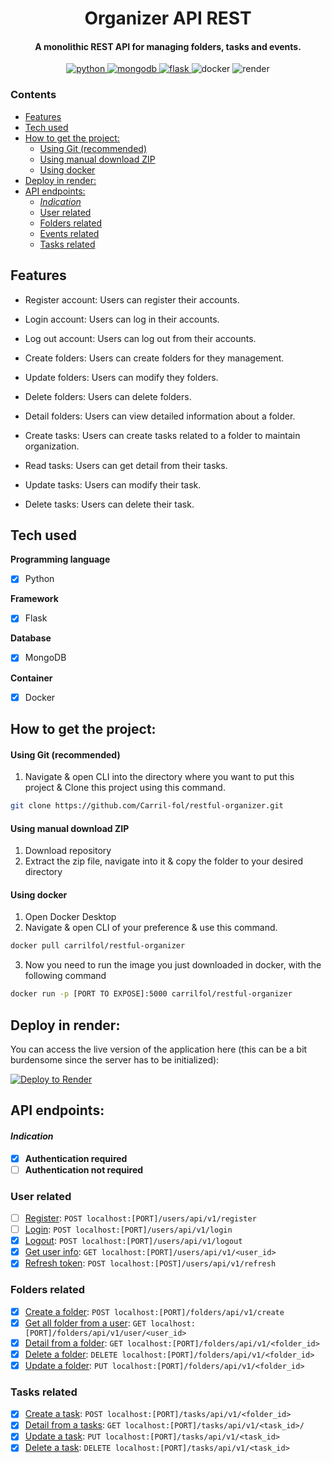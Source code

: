 <h1 align="center"> Organizer API REST</h1>

<h4 align="center">A monolithic REST API for managing folders, tasks and events.</h4>

<p align="center">
  <a href="https://saythanks.io/to/bullredeyes@gmail.com">
      <img src="https://img.shields.io/badge/python-3670A0?style=for-the-badge&logo=python&logoColor=ffdd54" alt="python">
  </a>
  <a href="https://badge.fury.io/js/electron-markdownify">
    <img src="https://img.shields.io/badge/MongoDB-%234ea94b.svg?style=for-the-badge&logo=mongodb&logoColor=white" alt="mongodb">
  </a>
  <a href="https://gitter.im/amitmerchant1990/electron-markdownify">
    <img src="https://img.shields.io/badge/flask-%23000.svg?style=for-the-badge&logo=flask&logoColor=white" alt="flask">
  </a>
  <a>
    <img src="https://img.shields.io/badge/docker-%230db7ed.svg?style=for-the-badge&logo=docker&logoColor=white" alt="docker">
  </a>
  <a>
    <img src="https://img.shields.io/badge/Render-%234f0599.svg?style=for-the-badge&logo=render&logoColor=white" alt="render">
  </a>
</p>

### Contents

- [Features](#features)
- [Tech used](#tech-used)
- [How to get the project:](#how-to-get-the-project)
    - [Using Git (recommended)](#using-git-recommended)
    - [Using manual download ZIP](#using-manual-download-zip)
    - [Using docker](#using-docker)
- [Deploy in render:](#deploy-in-render)
- [API endpoints:](#api-endpoints)
    - [*Indication*](#indication)
  - [User related](#user-related)
  - [Folders related](#folders-related)
  - [Events related](#events-related)
  - [Tasks related](#tasks-related)

## Features

- Register account: Users can register their accounts.
- Login account: Users can log in their accounts.
- Log out account: Users can log out from their accounts.

- Create folders: Users can create folders for they management.
- Update folders: Users can modify they folders.
- Delete folders: Users can delete folders.
- Detail folders: Users can view detailed information about a folder.

- Create tasks: Users can create tasks related to a folder to maintain organization.
- Read tasks: Users can get detail from their tasks.
- Update tasks: Users can modify their task.
- Delete tasks: Users can delete their task.

## Tech used 

**Programming language**
- [x] Python 

**Framework**
- [x] Flask

**Database**
- [x] MongoDB

**Container**
- [x] Docker

## How to get the project:
#### Using Git (recommended)
1. Navigate & open CLI into the directory where you want to put this project & Clone this project using this command.
   
```bash
git clone https://github.com/Carril-fol/restful-organizer.git
```
#### Using manual download ZIP
1. Download repository
2. Extract the zip file, navigate into it & copy the folder to your desired directory

#### Using docker
1. Open Docker Desktop
2. Navigate & open CLI of your preference & use this command.
```bash
docker pull carrilfol/restful-organizer
```
3. Now you need to run the image you just downloaded in docker, with the following command
```bash
docker run -p [PORT TO EXPOSE]:5000 carrilfol/restful-organizer
```

## Deploy in render:
You can access the live version of the application here (this can be a bit burdensome since the server has to be initialized): 

[![Deploy to Render](https://render.com/images/deploy-to-render-button.svg)](https://restful-organizer.onrender.com)

## API endpoints:

#### *Indication*
- [x] **Authentication required**
- [ ] **Authentication not required**

### User related
- [ ] [Register](docs/auth/UserRegisterResource.md): `POST localhost:[PORT]/users/api/v1/register`
- [ ] [Login](docs/auth/UserLoginResource.md): `POST localhost:[PORT]/users/api/v1/login`
- [x] [Logout](docs/auth/UserLogoutResource.md): `POST localhost:[PORT]/users/api/v1/logout`
- [x] [Get user info](docs/auth/UserDetailsResource.md): `GET localhost:[PORT]/users/api/v1/<user_id>`
- [x] [Refresh token](docs/auth/RefreshTokenResource.md): `POST localhost:[POST]/users/api/v1/refresh`

### Folders related
- [x] [Create a folder](docs/folders/CreateFolderResource.md): `POST localhost:[PORT]/folders/api/v1/create`
- [x] [Get all folder from a user](docs/folders/GetFoldersByUserIdResource.md): `GET localhost:[PORT]/folders/api/v1/user/<user_id>`
- [x] [Detail from a folder](docs/folders/FolderResource.md): `GET localhost:[PORT]/folders/api/v1/<folder_id>`
- [x] [Delete a folder](docs/folders/FolderResource.md): `DELETE localhost:[PORT]/folders/api/v1/<folder_id>`
- [x] [Update a folder](docs/folders/FolderResource.md): `PUT localhost:[PORT]/folders/api/v1/<folder_id>`

### Tasks related
- [x] [Create a task](docs/tasks/CreateTaskResource.md): `POST localhost:[PORT]/tasks/api/v1/<folder_id>`
- [x] [Detail from a tasks](docs/tasks/TaskResource.md): `GET localhost:[PORT]/tasks/api/v1/<task_id>/`
- [x] [Update a task](docs/tasks/TaskResource.md): `PUT localhost:[PORT]/tasks/api/v1/<task_id>`
- [x] [Delete a task](docs/tasks/TaskResource.md): `DELETE localhost:[PORT]/tasks/api/v1/<task_id>`
